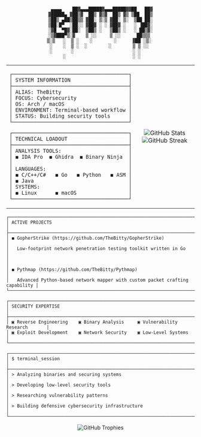 <!-- Terminal-Style Cyberpunk GitHub Profile -->

<div align="center">

  
```
 ▄▄▄▄    ██▓▄▄▄█████▓▄▄▄█████▓▓██   ██▓
▓█████▄ ▓██▒▓  ██▒ ▓▒▓  ██▒ ▓▒ ▒██  ██▒
▒██▒ ▄██▒██▒▒ ▓██░ ▒░▒ ▓██░ ▒░  ▒██ ██░
▒██░█▀  ░██░░ ▓██▓ ░ ░ ▓██▓ ░   ░ ▐██▓░
░▓█  ▀█▓░██░  ▒██▒ ░   ▒██▒ ░   ░ ██▒▓░
░▒▓███▀▒░▓    ▒ ░░     ▒ ░░      ██▒▒▒ 
▒░▒   ░  ▒ ░    ░        ░      ▓██ ░▒░ 
 ░    ░  ▒ ░  ░        ░        ▒ ▒ ░░  
 ░       ░                      ░ ░     
      ░                         ░ ░     
```

</div>

<table border="0">
<tr>
<td width="60%">

```
┌──────────────────────────────────────┐
│ SYSTEM INFORMATION                   │
├──────────────────────────────────────┤
│ ALIAS: TheBitty                      │
│ FOCUS: Cybersecurity                 │
│ OS: Arch / macOS                     │
│ ENVIRONMENT: Terminal-based workflow │
│ STATUS: Building security tools      │
└──────────────────────────────────────┘
```

```
┌──────────────────────────────────────┐
│ TECHNICAL LOADOUT                    │
├──────────────────────────────────────┤
│ ANALYSIS TOOLS:                      │
│ ◼ IDA Pro  ◼ Ghidra  ◼ Binary Ninja  │
│                                      │
│ LANGUAGES:                           │
│ ◼ C/C++/C#   ◼ Go   ◼ Python   ◼ ASM │
│ ◼ Java                               │
│ SYSTEMS:                             │
│ ◼ Linux      ◼ macOS                 │
└──────────────────────────────────────┘
```

</td>
<td width="40%">

<div align="center">
  <img src="https://github-readme-stats.vercel.app/api?username=TheBitty&show_icons=true&hide_border=true&title_color=8A2BE2&icon_color=00FF00&text_color=c9d1d9&bg_color=0d1117" alt="GitHub Stats" />

<br>

<img src="https://github-readme-streak-stats.herokuapp.com/?user=TheBitty&theme=black-ice&hide_border=true&stroke=0000&background=0D1117&ring=8A2BE2&fire=FF6347&currStreakLabel=00FF00" alt="GitHub Streak" />
</div>

</td>
</tr>
</table>

```
┌───────────────────────────────────────────────────────────────────────────────┐
│ ACTIVE PROJECTS                                                               │
├───────────────────────────────────────────────────────────────────────────────┤
│ ◼ GopherStrike (https://github.com/TheBitty/GopherStrike)                     │
│   Low-footprint network penetration testing toolkit written in Go             │
│                                                                               │
│ ◼ Pythmap (https://github.com/TheBitty/Pythmap)                               │
│   Advanced Python-based network mapper with custom packet crafting capability │
└───────────────────────────────────────────────────────────────────────────────┘
```

```
┌───────────────────────────────────────────────────────────────────────────────┐
│ SECURITY EXPERTISE                                                            │
├───────────────────────────────────────────────────────────────────────────────┤
│ ▣ Reverse Engineering    ▣ Binary Analysis     ▣ Vulnerability Research       │
│ ▣ Exploit Development    ▣ Network Security    ▣ Low-Level Systems            │
└───────────────────────────────────────────────────────────────────────────────┘
```

```
┌───────────────────────────────────────────────────────────────────────────────┐
│ $ terminal_session                                                            │
├───────────────────────────────────────────────────────────────────────────────┤
│ > Analyzing binaries and securing systems                                     │
│ > Developing low-level security tools                                         │
│ > Researching vulnerability patterns                                          │
│ > Building defensive cybersecurity infrastructure                             │
└───────────────────────────────────────────────────────────────────────────────┘
```

<div align="center">
<img src="https://github-profile-trophy.vercel.app/?username=TheBitty&theme=radical&no-frame=true&no-bg=true&column=3&margin-w=15&margin-h=15" alt="GitHub Trophies"/>
</div>

<!-- Hidden message in HTML comment that still fits the theme -->
<!-- encrypted:contact:bitty@[redacted]:end -->
